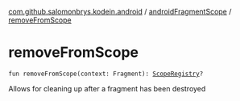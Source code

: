[com.github.salomonbrys.kodein.android](../index.md) / [androidFragmentScope](index.md) / [removeFromScope](.)

# removeFromScope

`fun removeFromScope(context: Fragment): `[`ScopeRegistry`](../../com.github.salomonbrys.kodein/-scope-registry/index.md)`?`

Allows for cleaning up after a fragment has been destroyed

